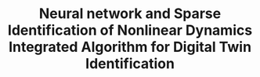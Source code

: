---
layout: "publication"
title: "Neural network and Sparse Identification of Nonlinear Dynamics Integrated Algorithm for Digital Twin Identification"
type: "conference"
order: 180
year: 2023
authors: "Jingyi Wang, Jesús Moreira, Yankai Cao, R. Bhushan Gopaluni"
journal: "In Proceedings of the 22nd IFAC World Congress"
pdf: "2023C6_jingyi_ifac.pdf"
thumbnail: "2023C6_jingyi_ifac.png"
external_url: "https://www.sciencedirect.com/science/article/pii/S2405896323008704"
slides: "2023C6_jingyi_ifac_slides.pdf"
image: "/assets/thumbnails/2023C6_jingyi_ifac.png"
video: https://vimeo.com/849891133
thumbnail_caption: "Fig. 2: Graphical illustration of the neural network and SINDy integrated algorithm."
description: "Digital twins play a critical role in simulating industrial manufacturing systems to increase productivity and reduce time spent on troubleshooting. Owing to the complexity of realworld industrial systems, automatic sparse identification has emerged as an attractive approach to perform digital twin modelling. The sparse identification of nonlinear dynamics (SINDy) is a machine learning algorithm that performs feature engineering by generating a model term library and then solves a sparse regression problem between the objective outputs and the generated features. By solving a linear-in-parameter sparse regression problem, SINDy provides automatic discovery of system governing equations. However, the performance of SINDy-based algorithms may decline dramatically when applied to identify complex nonlinear relationships, such as implicit relationships. The substantial number of input variables for a real industrial process may further complicate the modelling procedure. We therefore propose the neural network and SINDy integrated algorithm to automatically select the critical features from a model term library and utilize the neural network to capture the process nonlinearity that cannot be captured by a linear-in-parameter model. SINDy performs feature generation considering both numerical methods and first-principles knowledge, making the proposed algorithm a hybrid system identification approach. A diesel hydrotreating unit case study with 37 input variables is analyzed in this paper to demonstrate the advantages of the proposed algorithm for nonlinear digital twin identification. By combining the advantages from both SINDy and neural networks, the proposed algorithm is able to improve the output prediction accuracy for all the three objectives."
---